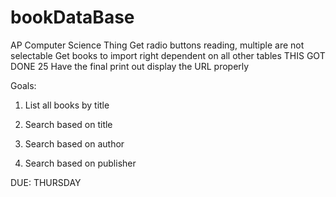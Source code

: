 # bookDataBase
AP Computer Science Thing
Get radio buttons reading, multiple are not selectable
Get books to import right dependent on all other tables THIS GOT DONE 25
Have the final print out display the URL properly 

Goals:
1.  List all books by title

2.  Search based on title

3.  Search based on author

4. Search based on publisher



DUE: THURSDAY
